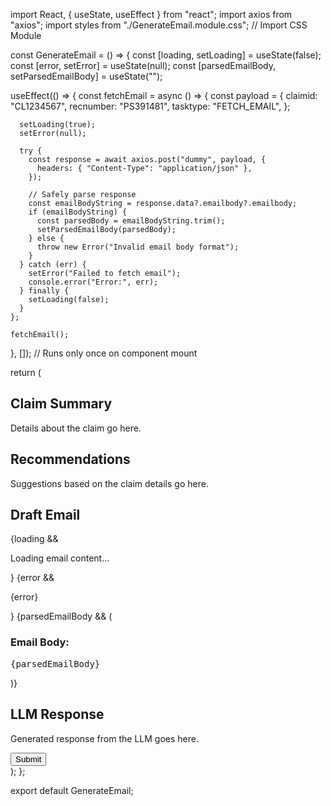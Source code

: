 import React, { useState, useEffect } from "react";
import axios from "axios";
import styles from "./GenerateEmail.module.css"; // Import CSS Module

const GenerateEmail = () => {
  const [loading, setLoading] = useState(false);
  const [error, setError] = useState(null);
  const [parsedEmailBody, setParsedEmailBody] = useState("");

  useEffect(() => {
    const fetchEmail = async () => {
      const payload = {
        claimid: "CL1234567",
        recnumber: "PS391481",
        tasktype: "FETCH_EMAIL",
      };

      setLoading(true);
      setError(null);

      try {
        const response = await axios.post("dummy", payload, {
          headers: { "Content-Type": "application/json" },
        });

        // Safely parse response
        const emailBodyString = response.data?.emailbody?.emailbody;
        if (emailBodyString) {
          const parsedBody = emailBodyString.trim();
          setParsedEmailBody(parsedBody);
        } else {
          throw new Error("Invalid email body format");
        }
      } catch (err) {
        setError("Failed to fetch email");
        console.error("Error:", err);
      } finally {
        setLoading(false);
      }
    };

    fetchEmail();
  }, []); // Runs only once on component mount

  return (
    <div className={styles.container}>
      <div className={styles.leftSection}>
        <div className={styles.sectionWindow}>
          <h2>Claim Summary</h2>
          <p>Details about the claim go here.</p>
        </div>
        <div className={styles.sectionWindow}>
          <h2>Recommendations</h2>
          <p>Suggestions based on the claim details go here.</p>
        </div>
      </div>
      <div className={styles.rightSection}>
        <div className={styles.sectionWindow}>
          <h2>Draft Email</h2>
          {loading && <p>Loading email content...</p>}
          {error && <p className={styles.errorText}>{error}</p>}
          {parsedEmailBody && (
            <div className={styles.emailPreview}>
              <h3>Email Body:</h3>
              <pre className={styles.emailContent}>{parsedEmailBody}</pre>
            </div>
          )}
        </div>
        <div className={styles.sectionWindow}>
          <h2>LLM Response</h2>
          <p>Generated response from the LLM goes here.</p>
        </div>
        <button className={styles.submitButton}>Submit</button>
      </div>
    </div>
  );
};

export default GenerateEmail;
